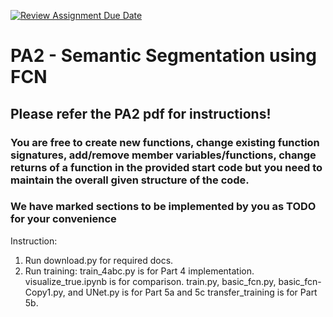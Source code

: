 [![Review Assignment Due Date](https://classroom.github.com/assets/deadline-readme-button-22041afd0340ce965d47ae6ef1cefeee28c7c493a6346c4f15d667ab976d596c.svg)](https://classroom.github.com/a/Ty3Sy4KQ)
# PA2 - Semantic Segmentation using FCN

## Please refer the PA2 pdf for instructions!

### You are free to create new functions, change existing function signatures, add/remove member variables/functions, change returns of a function in the provided start code but you need to maintain the overall given structure of the code.

### We have marked sections to be implemented by you as TODO for your convenience

Instruction:

1. Run download.py for required docs.
2. Run training:
train_4abc.py is for Part 4 implementation.
visualize_true.ipynb is for comparison.
train.py, basic_fcn.py, basic_fcn-Copy1.py, and UNet.py is for Part 5a and 5c
transfer_training is for Part 5b.
